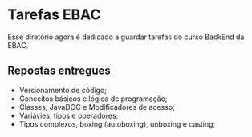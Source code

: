 # Tarefas EBAC
Esse diretório agora é dedicado a guardar tarefas do curso BackEnd da EBAC.

## Repostas entregues

- Versionamento de código;
- Conceitos básicos e lógica de programação;
- Classes, JavaDOC e Modificadores de acesso;
- Variávies, tipos e operadores;
- Tipos complexos, boxing (autoboxing), unboxing e casting;
